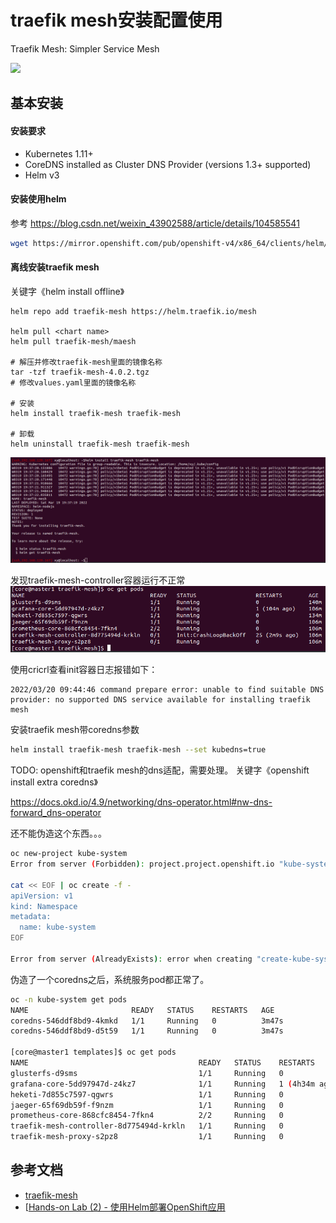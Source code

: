 # traefik mesh安装配置使用

Traefik Mesh: Simpler Service Mesh

![](https://doc.traefik.io/traefik-mesh/assets/img/after-traefik-mesh-graphic.png)

## 基本安装

#### 安装要求

* Kubernetes 1.11+
* CoreDNS installed as Cluster DNS Provider (versions 1.3+ supported)
* Helm v3

#### 安装使用helm

参考 https://blog.csdn.net/weixin_43902588/article/details/104585541
```bash
wget https://mirror.openshift.com/pub/openshift-v4/x86_64/clients/helm/3.7.1/helm-linux-arm64.tar.gz
```

#### 离线安装traefik mesh

关键字《helm install offline》



```
helm repo add traefik-mesh https://helm.traefik.io/mesh

helm pull <chart name>
helm pull traefik-mesh/maesh

# 解压并修改traefik-mesh里面的镜像名称
tar -tzf traefik-mesh-4.0.2.tgz
# 修改values.yaml里面的镜像名称

# 安装
helm install traefik-mesh traefik-mesh

# 卸载
helm uninstall traefik-mesh traefik-mesh
```

![](2022-03-19-19-36-54.png)

发现traefik-mesh-controller容器运行不正常
![](2022-03-20-19-12-08.png)

使用cricrl查看init容器日志报错如下：
```
2022/03/20 09:44:46 command prepare error: unable to find suitable DNS provider: no supported DNS service available for installing traefik mesh
```

安装traefik mesh带coredns参数
```bash
helm install traefik-mesh traefik-mesh --set kubedns=true
```

TODO: openshift和traefik mesh的dns适配，需要处理。
关键字《openshift install extra coredns》

https://docs.okd.io/4.9/networking/dns-operator.html#nw-dns-forward_dns-operator

还不能伪造这个东西。。。
```bash
oc new-project kube-system
Error from server (Forbidden): project.project.openshift.io "kube-system" is forbidden: cannot request a project starting with "kube-"

cat << EOF | oc create -f -
apiVersion: v1
kind: Namespace
metadata:
  name: kube-system
EOF

Error from server (AlreadyExists): error when creating "create-kube-system.yaml": namespaces "kube-system" already exists
```

伪造了一个coredns之后，系统服务pod都正常了。
```bash
oc -n kube-system get pods
NAME                       READY   STATUS    RESTARTS   AGE
coredns-546ddf8bd9-4kmkd   1/1     Running   0          3m47s
coredns-546ddf8bd9-d5t59   1/1     Running   0          3m47s

[core@master1 templates]$ oc get pods
NAME                                      READY   STATUS    RESTARTS        AGE
glusterfs-d9sms                           1/1     Running   0               5h11m
grafana-core-5dd97947d-z4kz7              1/1     Running   1 (4h34m ago)   4h36m
heketi-7d855c7597-qgwrs                   1/1     Running   0               5h4m
jaeger-65f69db59f-f9nzm                   1/1     Running   0               4h36m
prometheus-core-868cfc8454-7fkn4          2/2     Running   0               4h36m
traefik-mesh-controller-8d775494d-krkln   1/1     Running   0               4h36m
traefik-mesh-proxy-s2pz8                  1/1     Running   0               4h36m
```

## 参考文档

* [traefik-mesh](https://doc.traefik.io/traefik-mesh/)
* [[Hands-on Lab (2) - 使用Helm部署OpenShift应用](https://blog.csdn.net/weixin_43902588/article/details/104585541)
